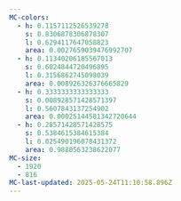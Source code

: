 ```yaml
---
MC-colors:
  - h: 0.1157112526539278
    s: 0.8306878306878307
    l: 0.6294117647058823
    area: 0.0027659039476992707
  - h: 0.11340206185567013
    s: 0.6024844720496895
    l: 0.3156862745098039
    area: 0.008926326376665829
  - h: 0.3333333333333333
    s: 0.008928571428571397
    l: 0.5607843137254902
    area: 0.00025144581342720644
  - h: 0.28571428571428575
    s: 0.5384615384615384
    l: 0.025490196078431372
    area: 0.9880563238622077
MC-size:
  - 1920
  - 816
MC-last-updated: 2025-05-24T11:10:58.896Z
---
```

